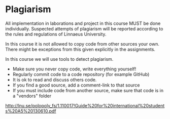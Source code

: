 # Plagiarism

All implementation in laborations and project in this course MUST be done individually. 
Suspected attempts of plagiarism will be reported according to the rules and regulations of Linnaeus University. 

In this course it is not allowed to copy code from other sources your own. There might be exceptions from this given explicitly in the assignments.

In this course we will use tools to detect plagiarism.

 * Make sure you never copy code, write everything yourself!
 * Regularly commit code to a code repository (for example GitHub)
 * It is ok to read and discuss others code.
 * If you find a good source, add a comment-link to that source
 * If you must include code from another source, make sure that code is in a "vendors" folder

http://lnu.se/polopoly_fs/1.110017!Guide%20for%20international%20students%20A5%20130610.pdf
